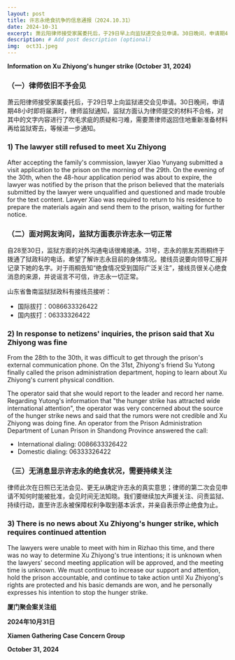 ```yaml
---
layout: post
title: 许志永绝食抗争的信息通报（2024.10.31）
date: 2024-10-31
excerpt: 萧云阳律师接受家属委托后，于29日早上向监狱递交会见申请。30日晚间，申请期48小时即将届满时，律师监狱通知，监狱方面认为律师提交的材料不合格，对其中的文字内容进行了吹毛求疵的质疑和刁难，需要萧律师返回住地重新准备材料再给监狱寄去，等候进一步通知。
description: # Add post description (optional)
img:  oct31.jpeg
---
```


**Information on Xu Zhiyong's hunger strike (October 31, 2024)**

### （一）律师依旧不予会见

萧云阳律师接受家属委托后，于29日早上向监狱递交会见申请。30日晚间，申请期48小时即将届满时，律师监狱通知，监狱方面认为律师提交的材料不合格，对其中的文字内容进行了吹毛求疵的质疑和刁难，需要萧律师返回住地重新准备材料再给监狱寄去，等候进一步通知。

### 1) The lawyer still refused to meet Xu Zhiyong
After accepting the family's commission, lawyer Xiao Yunyang submitted a visit application to the prison on the morning of the 29th. On the evening of the 30th, when the 48-hour application period was about to expire, the lawyer was notified by the prison that the prison believed that the materials submitted by the lawyer were unqualified and questioned and made trouble for the text content. Lawyer Xiao was required to return to his residence to prepare the materials again and send them to the prison, waiting for further notice. 

###   （二）面对网友询问，监狱方面表示许志永一切正常

自28至30日，监狱方面的对外沟通电话很难接通。31号，志永的朋友苏雨桐终于拨通了狱政科的电话，希望了解许志永目前的身体情况。接线员说要向领导汇报并记录下她的名字。对于雨桐告知“绝食情况受到国际广泛关注”，接线员很关心绝食消息的来源，并说谣言不可信，许志永一切正常。

山东省鲁南监狱狱政科有接线员接听：
- 国际拔打：0086633326422 
- 国内拔打：06333326422

###  2) In response to netizens' inquiries, the prison said that Xu Zhiyong was fine

From the 28th to the 30th, it was difficult to get through the prison's external communication phone. On the 31st, Zhiyong's friend Su Yutong finally called the prison administration department, hoping to learn about Xu Zhiyong's current physical condition. 

The operator said that she would report to the leader and record her name. Regarding Yutong's information that "the hunger strike has attracted wide international attention", the operator was very concerned about the source of the hunger strike news and said that the rumors were not credible and Xu Zhiyong was doing fine.
An operator from the Prison Administration Department of Lunan Prison in Shandong Province answered the call:

- International dialing: 0086633326422
- Domestic dialing: 06333326422

###  （三）无消息显示许志永的绝食状况，需要持续关注

律师此次在日照已无法会见、更无从确定许志永的真实意思；律师的第二次会见申请不知何时能被批准，会见时间无法知晓。我们要继续加大声援关注、问责监狱、持续行动，直至许志永被保障权利争取到基本诉求，并亲自表示停止绝食为止。

###  3) There is no news about Xu Zhiyong's hunger strike, which requires continued attention

The lawyers were unable to meet with him in Rizhao this time, and there was no way to determine Xu Zhiyong's true intentions; it is unknown when the lawyers' second meeting application will be approved, and the meeting time is unknown. We must continue to increase our support and attention, hold the prison accountable, and continue to take action until Xu Zhiyong's rights are protected and his basic demands are won, and he personally expresses his intention to stop the hunger strike.


**厦门聚会案关注组**

**2024年10月31日**

**Xiamen Gathering Case Concern Group**

**October 31, 2024**
